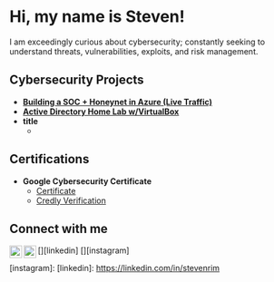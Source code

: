 <h1>Hi, my name is Steven!</h1>
I am exceedingly curious about cybersecurity; constantly seeking to understand threats, vulnerabilities, exploits, and risk management.  

<h2>Cybersecurity Projects</h2>

- <b>[Building a SOC + Honeynet in Azure (Live Traffic)](https://github.com/stevenrim/honeynet)</b>
- <b>[Active Directory Home Lab w/VirtualBox](https://github.com/stevenrim/activedirectory)</b>
- <b>title</b>
  - []()

<h2>Certifications</h2>

- <b>Google Cybersecurity Certificate</b>
  - [Certificate](https://www.coursera.org/account/accomplishments/specialization/certificate/SP8CUMT37QPG)
  - [Credly Verification](https://www.credly.com/badges/c5dc51ac-beae-45ef-b27b-a060075191e3/print)


<h2>Connect with me</h2>

[<img align="left" alt="StevenRim | LinkedIn" width="22px" src="https://cdn.jsdelivr.net/npm/simple-icons@v3/icons/linkedin.svg" />][linkedin]
[<img align="left" alt="StevenRim | Instagram" width="22px" src="https://cdn.jsdelivr.net/npm/simple-icons@v3/icons/instagram.svg" />][instagram]

[instagram]: 
[linkedin]: https://linkedin.com/in/stevenrim

